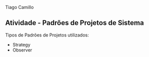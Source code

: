 Tiago Camillo

## Atividade - Padrões de Projetos de Sistema

Tipos de Padrões de Projetos utilizados:
- Strategy
- Observer

